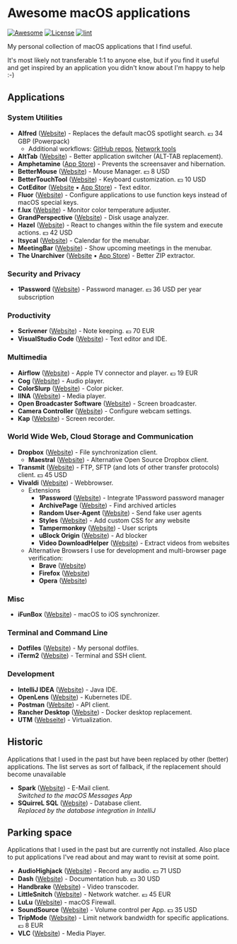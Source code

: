 # Awesome macOS applications

[![Awesome](https://awesome.re/badge.svg)](https://awesome.re)
[![License](https://img.shields.io/:license-mit-blue.svg)](https://www.mit-license.org/)
[![lint](https://github.com/perdian/awesome-macos-applications/actions/workflows/lint.yml/badge.svg)](https://github.com/perdian/awesome-macos-applications/actions/workflows/lint.yml)

My personal collection of macOS applications that I find useful.

It's most likely not transferable 1:1 to anyone else, but if you find it useful and get inspired by an application you didn't know about I'm happy to help :-)

## Applications

### System Utilities

- **Alfred** ([Website](https://www.alfredapp.com/)) - Replaces the default macOS spotlight search. 💷 34 GBP (Powerpack)
  - Additional workflows:
    [GitHub repos](https://github.com/edgarjs/alfred-github-repos),
    [Network tools](https://github.com/fniephaus/alfred-network)
- **AltTab** ([Website](https://alt-tab-macos.netlify.app)) - Better application switcher (ALT-TAB replacement).
- **Amphetamine** ([App Store](https://apps.apple.com/de/app/amphetamine/id937984704)) - Prevents the screensaver and hibernation.
- **BetterMouse** ([Website](https://better-mouse.com)) - Mouse Manager. 💵 8 USD
- **BetterTouchTool** ([Website](https://folivora.ai/downloads)) - Keyboard customization. 💵 10 USD
- **CotEditor** ([Website](https://coteditor.com/) ▪ [App Store](https://apps.apple.com/app/coteditor/id1024640650)) - Text editor.
- **Fluor** ([Website](https://github.com/Pyroh/Fluor)) - Configure applications to use function keys instead of macOS special keys.
- **f.lux** ([Website](https://justgetflux.com/news/pages/macquickstart/)) - Monitor color temperature adjuster.
- **GrandPerspective** ([Website](http://grandperspectiv.sourceforge.net)) - Disk usage analyzer.
- **Hazel** ([Website](https://www.noodlesoft.com/)) - React to changes within the file system and execute actions. 💵 42 USD
- **Itsycal** ([Website](https://www.mowglii.com/itsycal/)) - Calendar for the menubar.
- **MeetingBar** ([Website](https://meetingbar.app)) - Show upcoming meetings in the menubar.
- **The Unarchiver** ([Website](https://theunarchiver.com/) ▪ [App Store](https://apps.apple.com/us/app/the-unarchiver/id425424353)) - Better ZIP extractor.

### Security and Privacy

- **1Password** ([Website](https://1password.com/downloads/mac/)) - Password manager. 💵 36 USD per year subscription

### Productivity

- **Scrivener** ([Website](https://www.literatureandlatte.com/scrivener/download)) - Note keeping. 💶 70 EUR
- **VisualStudio Code** ([Website](https://code.visualstudio.com/)) - Text editor and IDE.

### Multimedia

- **Airflow** ([Website](https://airflow.app/)) - Apple TV connector and player. 💶 19 EUR
- **Cog** ([Website](https://kode54.net/cog)) - Audio player.
- **ColorSlurp** ([Website](https://colorslurp.com/)) - Color picker.
- **IINA** ([Website](https://iina.io)) - Media player.
- **Open Broadcaster Software** ([Website](https://obsproject.com/)) - Screen broadcaster.
- **Camera Controller** ([Website](https://github.com/Itaybre/CameraController)) - Configure webcam settings.
- **Kap** ([Website](https://getkap.co)) - Screen recorder.

### World Wide Web, Cloud Storage and Communication

- **Dropbox** ([Website](https://www.dropbox.com/downloading)) - File synchronization client.
  - **Maestral** ([Website](https://maestral.app/)) - Alternative Open Source Dropbox client.
- **Transmit** ([Website](https://panic.com/transmit/)) - FTP, SFTP (and lots of other transfer protocols) client. 💵 45 USD
- **Vivaldi** ([Website](https://vivaldi.com/)) - Webbrowser.
  - Extensions
    - **1Password** ([Website](https://chrome.google.com/webstore/detail/1password-beta-%E2%80%93-password/khgocmkkpikpnmmkgmdnfckapcdkgfaf/)) - Integrate 1Password password manager
    - **ArchivePage** ([Website](https://chromewebstore.google.com/detail/archive-page/gcaimhkfmliahedmeklebabdgagipbia)) - Find archived articles
    - **Random User-Agent** ([Website](https://chrome.google.com/webstore/detail/random-user-agent/einpaelgookohagofgnnkcfjbkkgepnp)) - Send fake user agents
    - **Styles** ([Website](https://chrome.google.com/webstore/detail/stylus/clngdbkpkpeebahjckkjfobafhncgmne/)) - Add custom CSS for any website
    - **Tampermonkey** ([Website](https://chrome.google.com/webstore/detail/tampermonkey/dhdgffkkebhmkfjojejmpbldmpobfkfo)) - User scripts
    - **uBlock Origin** ([Website](https://chrome.google.com/webstore/detail/ublock-origin/cjpalhdlnbpafiamejdnhcphjbkeiagm)) - Ad blocker
    - **Video DownloadHelper** ([Website](https://chrome.google.com/webstore/detail/video-downloadhelper/lmjnegcaeklhafolokijcfjliaokphfk)) - Extract videos from websites
  - Alternative Browsers I use for development and multi-browser page verification:
    - **Brave** ([Website](https://brave.com/))
    - **Firefox** ([Website](https://www.mozilla.org/de/firefox/))
    - **Opera** ([Website](https://www.opera.com/))

### Misc

- **iFunBox** ([Website](https://www.i-funbox.com/)) - macOS to iOS synchronizer.

### Terminal and Command Line

- **Dotfiles** ([Website](https://github.com/perdian/dotfiles)) - My personal dotfiles.
- **iTerm2** ([Website](https://iterm2.com/index.html)) - Terminal and SSH client.

### Development

- **IntelliJ IDEA** ([Website](https://www.jetbrains.com/idea/)) - Java IDE.
- **OpenLens** ([Website](https://flathub.org/de/apps/dev.k8slens.OpenLens)) - Kubernetes IDE.
- **Postman** ([Website](https://www.postman.com/downloads/)) - API client.
- **Rancher Desktop** ([Website](https://rancherdesktop.io)) - Docker desktop replacement.
- **UTM** ([Webseite](https://mac.getutm.app)) - Virtualization.

## Historic

Applications that I used in the past but have been replaced by other (better) applications. The list serves as sort of fallback, if the replacement should become unavailable

- **Spark** ([Website](https://sparkmailapp.com/)) - E-Mail client. \
  *Switched to the macOS Messages App*
- **SQuirreL SQL** ([Website](http://squirrel-sql.sourceforge.net)) - Database client. \
  *Replaced by the database integration in IntelliJ*

## Parking space

Applications that I used in the past but are currently not installed.
Also place to put applications I've read about and may want to revisit at some point.

- **AudioHighjack** ([Website](https://www.rogueamoeba.com/audiohijack/)) - Record any audio. 💵 71 USD
- **Dash** ([Website](https://kapeli.com/dash)) - Documentation hub. 💵 30 USD
- **Handbrake** ([Website](https://handbrake.fr)) - Video transcoder.
- **LittleSnitch** ([Website](https://www.obdev.at/products/littlesnitch/index.html)) - Network watcher. 💶 45 EUR
- **LuLu** ([Website](https://github.com/objective-see/LuLu)) - macOS Firewall.
- **SoundSource** ([Website](https://rogueamoeba.com/soundsource/)) - Volume control per App. 💵 35 USD
- **TripMode** ([Website](https://tripmode.ch/)) - Limit network bandwidth for specific applications. 💶 8 EUR
- **VLC** ([Website](https://www.videolan.org/vlc/)) - Media Player.

